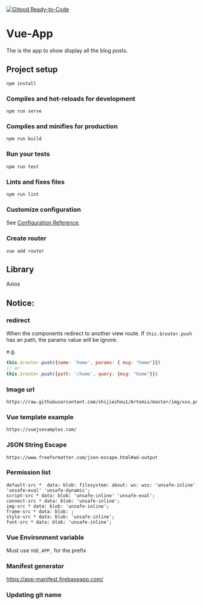 [![Gitpod Ready-to-Code](https://img.shields.io/badge/Gitpod-Ready--to--Code-blue?logo=gitpod)](https://gitpod.io/#https://github.com/shijiezhou1/vue-app) 

# Vue-App

The is the app to show display all the blog posts.

## Project setup
```
npm install
```

### Compiles and hot-reloads for development
```
npm run serve
```

### Compiles and minifies for production
```
npm run build
```

### Run your tests
```
npm run test
```

### Lints and fixes files
```
npm run lint
```

### Customize configuration
See [Configuration Reference](https://cli.vuejs.org/config/).

### Create router
```
vue add router
```

## Library

Axios

## Notice: 

### redirect 

When the components redirect to another view route. If `this.$router.push` has an path, the params value will be ignore. 

e.g. 
```javascript
this.$router.push({name: 'home', params: { msg: "home"}})
// or
this.$router.push({path: '/home', query: {msg: "home"}})
```

### Image url 

```
https://raw.githubusercontent.com/shijiezhou1/Artemis/master/img/xxx.png
```

### Vue template example 

```
https://vuejsexamples.com/
```

### JSON String Escape

```
https://www.freeformatter.com/json-escape.html#ad-output
```

### Permission list

```
default-src *  data: blob: filesystem: about: ws: wss: 'unsafe-inline' 'unsafe-eval' 'unsafe-dynamic'; 
script-src * data: blob: 'unsafe-inline' 'unsafe-eval'; 
connect-src * data: blob: 'unsafe-inline'; 
img-src * data: blob: 'unsafe-inline'; 
frame-src * data: blob: ; 
style-src * data: blob: 'unsafe-inline';
font-src * data: blob: 'unsafe-inline';
```

### Vue Environment variable 

Must use `VUE_APP_` for the prefix

### Manifest generator

https://app-manifest.firebaseapp.com/

### Updating git name